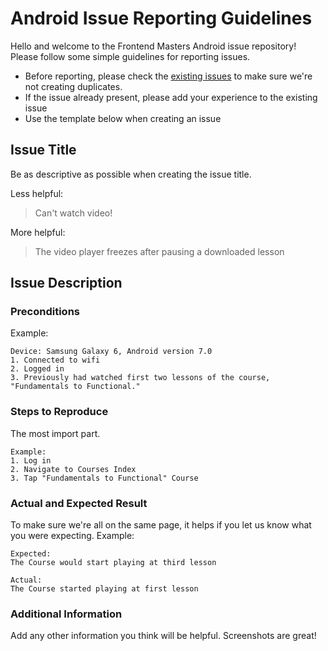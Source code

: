 # Android Issue Reporting Guidelines

Hello and welcome to the Frontend Masters Android issue repository! Please follow some simple guidelines for reporting issues.

* Before reporting, please check the [existing issues](https://github.com/FrontendMasters/android-issues/issues) to make sure we're not creating duplicates.
* If the issue already present, please add your experience to the existing issue
* Use the template below when creating an issue

## Issue Title
Be as descriptive as possible when creating the issue title.

Less helpful:
> Can't watch video!

More helpful:
> The video player freezes after pausing a downloaded lesson

## Issue Description
### Preconditions
Example:
```
Device: Samsung Galaxy 6, Android version 7.0
1. Connected to wifi
2. Logged in
3. Previously had watched first two lessons of the course, "Fundamentals to Functional."
```
### Steps to Reproduce
The most import part.
```
Example:
1. Log in
2. Navigate to Courses Index
3. Tap "Fundamentals to Functional" Course
```
### Actual and Expected Result
To make sure we're all on the same page, it helps if you let us know what you were expecting.
Example:
```
Expected:
The Course would start playing at third lesson

Actual:
The Course started playing at first lesson
```
### Additional Information
Add any other information you think will be helpful. Screenshots are great!
